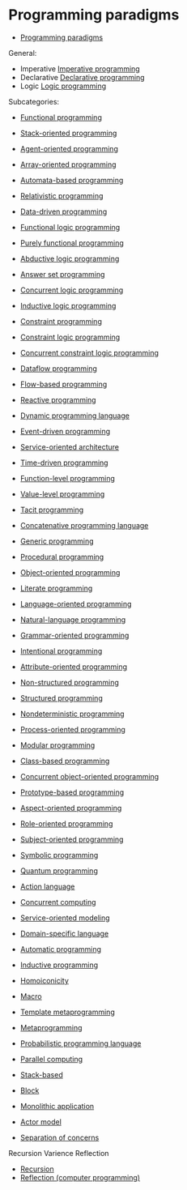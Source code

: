 # Programming paradigms
- [Programming paradigms](https://www.wikiwand.com/en/Programming_paradigm)

General:
- Imperative [Imperative programming](https://www.wikiwand.com/en/Imperative_programming)
- Declarative [Declarative programming](https://www.wikiwand.com/en/Declarative_programming)
- Logic [Logic programming](https://www.wikiwand.com/en/Logic_programming)

Subcategories:
- [Functional programming](https://www.wikiwand.com/en/Functional_programming)


- [Stack-oriented programming](https://www.wikiwand.com/en/Stack-oriented_programming)
- [Agent-oriented programming](https://www.wikiwand.com/en/Agent-oriented_programming)
- [Array-oriented programming](https://www.wikiwand.com/en/Array_programming)
- [Automata-based programming](https://www.wikiwand.com/en/Automata-based_programming)
- [Relativistic programming](https://www.wikiwand.com/en/Relativistic_programming)
- [Data-driven programming](https://www.wikiwand.com/en/Data-driven_programming)
- [Functional logic programming](https://www.wikiwand.com/en/Functional_logic_programming)
- [Purely functional programming](https://www.wikiwand.com/en/Purely_functional_programming)
- [Abductive logic programming](https://www.wikiwand.com/en/Abductive_logic_programming)
- [Answer set programming](https://www.wikiwand.com/en/Answer_set_programming)
- [Concurrent logic programming](https://www.wikiwand.com/en/Concurrent_logic_programming)
- [Inductive logic programming](https://www.wikiwand.com/en/Inductive_logic_programming)
- [Constraint programming](https://www.wikiwand.com/en/Constraint_programming)
- [Constraint logic programming](https://www.wikiwand.com/en/Constraint_logic_programming)
- [Concurrent constraint logic programming](https://www.wikiwand.com/en/Concurrent_constraint_logic_programming)
- [Dataflow programming](https://www.wikiwand.com/en/Dataflow_programming)
- [Flow-based programming](https://www.wikiwand.com/en/Flow-based_programming)
- [Reactive programming](https://www.wikiwand.com/en/Reactive_programming)
- [Dynamic programming language](https://www.wikiwand.com/en/Dynamic_programming_language)
- [Event-driven programming](https://www.wikiwand.com/en/Event-driven_programming)
- [Service-oriented architecture](https://www.wikiwand.com/en/Service-oriented_architecture)
- [Time-driven programming](https://www.wikiwand.com/en/Time-driven_programming)
- [Function-level programming](https://www.wikiwand.com/en/Function-level_programming)
- [Value-level programming](https://www.wikiwand.com/en/Value-level_programming)
- [Tacit programming](https://www.wikiwand.com/en/Tacit_programming)
- [Concatenative programming language](https://www.wikiwand.com/en/Concatenative_programming_language)
- [Generic programming](https://www.wikiwand.com/en/Generic_programming)
- [Procedural programming](https://www.wikiwand.com/en/Procedural_programming)
- [Object-oriented programming](https://www.wikiwand.com/en/Object-oriented_programming)
- [Literate programming](https://www.wikiwand.com/en/Literate_programming)
- [Language-oriented programming](https://www.wikiwand.com/en/Language-oriented_programming)
- [Natural-language programming](https://www.wikiwand.com/en/Natural-language_programming)
- [Grammar-oriented programming](https://www.wikiwand.com/en/Grammar-oriented_programming)
- [Intentional programming](https://www.wikiwand.com/en/Intentional_programming)
- [Attribute-oriented programming](https://www.wikiwand.com/en/Attribute-oriented_programming)
- [Non-structured programming](https://www.wikiwand.com/en/Non-structured_programming)
- [Structured programming](https://www.wikiwand.com/en/Structured_programming)
- [Nondeterministic programming](https://www.wikiwand.com/en/Nondeterministic_programming)
- [Process-oriented programming](https://www.wikiwand.com/en/Process-oriented_programming)
- [Modular programming](https://www.wikiwand.com/en/Modular_programming)
- [Class-based programming](https://www.wikiwand.com/en/Class-based_programming)
- [Concurrent object-oriented programming](https://www.wikiwand.com/en/Concurrent_object-oriented_programming)
- [Prototype-based programming](https://www.wikiwand.com/en/Prototype-based_programming)
- [Aspect-oriented programming](https://www.wikiwand.com/en/Aspect-oriented_programming)
- [Role-oriented programming](https://www.wikiwand.com/en/Role-oriented_programming)
- [Subject-oriented programming](https://www.wikiwand.com/en/Subject-oriented_programming)
- [Symbolic programming](https://www.wikiwand.com/en/Symbolic_programming)
- [Quantum programming](https://www.wikiwand.com/en/Quantum_programming)



- [Action language](https://www.wikiwand.com/en/Action_language)
- [Concurrent computing](https://www.wikiwand.com/en/Concurrent_computing)
- [Service-oriented modeling](https://www.wikiwand.com/en/Service-oriented_modeling#Discipline-specific_modeling)
- [Domain-specific language](https://www.wikiwand.com/en/Domain-specific_language)
- [Automatic programming](https://www.wikiwand.com/en/Automatic_programming)
- [Inductive programming](https://www.wikiwand.com/en/Inductive_programming)
- [Homoiconicity](https://www.wikiwand.com/en/Homoiconicity)
- [Macro](https://www.wikiwand.com/en/Macro_(computer_science))
- [Template metaprogramming](https://www.wikiwand.com/en/Template_metaprogramming)
- [Metaprogramming](https://www.wikiwand.com/en/Metaprogramming)
- [Probabilistic programming language](https://www.wikiwand.com/en/Probabilistic_programming_language)
- [Parallel computing](https://www.wikiwand.com/en/Parallel_computing)
- [Stack-based](https://www.wikiwand.com/en/undefined)
- [Block](https://www.wikiwand.com/en/Block_(programming))
- [Monolithic application](https://www.wikiwand.com/en/Monolithic_application)
- [Actor model](https://www.wikiwand.com/en/Actor_model)
- [Separation of concerns](https://www.wikiwand.com/en/Separation_of_concerns)




Recursion
Varience
Reflection
- [Recursion](https://www.wikiwand.com/en/Recursion_(computer_science))
- [Reflection (computer programming)](https://www.wikiwand.com/en/Reflection_(computer_programming))

